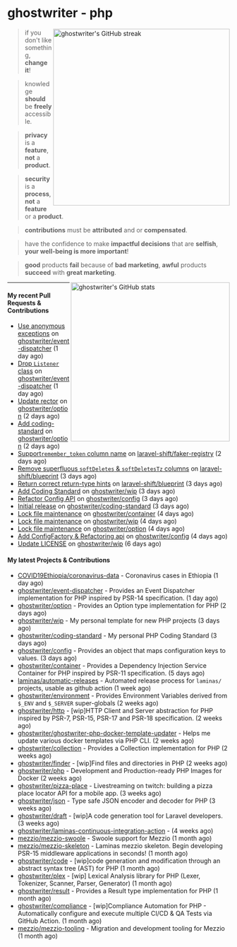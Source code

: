 # ghostwriter - php

<img alt="ghostwriter's GitHub streak" width="400px" align="right" src="https://github-readme-streak-stats.herokuapp.com/?cache_seconds=1800&user=ghostwriter">

> if you don't like something, **change it**!

> knowledge **should** be **freely** accessible.

> **privacy** is a **feature**, **not** a **product**.

> **security** is a **process**, **not** a **feature** or a **product**.

> **contributions** must be **attributed** and or **compensated**.

> have the confidence to make **impactful decisions** that are **selfish**, **your well-being is more important**!

> **good** products **fail** because of **bad marketing**, **awful** products **succeed** with **great marketing**.

<img alt="ghostwriter's GitHub stats" width="360px" align="right" src="https://github-readme-stats.vercel.app/api?cache_seconds=1800&username=ghostwriter&show_icons=true&count_private=true&hide_title=true&hide_rank=true&icon_color=333">

---

#### My recent Pull Requests & Contributions

- [Use anonymous exceptions](https://github.com/ghostwriter/event-dispatcher/pull/14) on [ghostwriter/event-dispatcher](https://github.com/ghostwriter/event-dispatcher) (1 day ago)
- [Drop `Listener` class](https://github.com/ghostwriter/event-dispatcher/pull/13) on [ghostwriter/event-dispatcher](https://github.com/ghostwriter/event-dispatcher) (1 day ago)
- [Update rector](https://github.com/ghostwriter/option/pull/23) on [ghostwriter/option](https://github.com/ghostwriter/option) (2 days ago)
- [Add coding-standard](https://github.com/ghostwriter/option/pull/22) on [ghostwriter/option](https://github.com/ghostwriter/option) (2 days ago)
- [Support`remember_token` column name](https://github.com/laravel-shift/faker-registry/pull/2) on [laravel-shift/faker-registry](https://github.com/laravel-shift/faker-registry) (2 days ago)
- [Remove superfluous `softDeletes` &amp; `softDeletesTz` columns](https://github.com/laravel-shift/blueprint/pull/592) on [laravel-shift/blueprint](https://github.com/laravel-shift/blueprint) (3 days ago)
- [Return correct return-type hints](https://github.com/laravel-shift/blueprint/pull/591) on [laravel-shift/blueprint](https://github.com/laravel-shift/blueprint) (3 days ago)
- [Add Coding Standard](https://github.com/ghostwriter/wip/pull/27) on [ghostwriter/wip](https://github.com/ghostwriter/wip) (3 days ago)
- [Refactor Config API](https://github.com/ghostwriter/config/pull/3) on [ghostwriter/config](https://github.com/ghostwriter/config) (3 days ago)
- [Initial release](https://github.com/ghostwriter/coding-standard/pull/1) on [ghostwriter/coding-standard](https://github.com/ghostwriter/coding-standard) (3 days ago)
- [Lock file maintenance](https://github.com/ghostwriter/container/pull/14) on [ghostwriter/container](https://github.com/ghostwriter/container) (4 days ago)
- [Lock file maintenance](https://github.com/ghostwriter/wip/pull/26) on [ghostwriter/wip](https://github.com/ghostwriter/wip) (4 days ago)
- [Lock file maintenance](https://github.com/ghostwriter/option/pull/21) on [ghostwriter/option](https://github.com/ghostwriter/option) (4 days ago)
- [Add ConfigFactory &amp; Refactoring api](https://github.com/ghostwriter/config/pull/2) on [ghostwriter/config](https://github.com/ghostwriter/config) (4 days ago)
- [Update LICENSE](https://github.com/ghostwriter/wip/pull/25) on [ghostwriter/wip](https://github.com/ghostwriter/wip) (6 days ago)

#### My latest Projects & Contributions

- [COVID19Ethiopia/coronavirus-data](https://github.com/COVID19Ethiopia/coronavirus-data) - Coronavirus cases in Ethiopia (1 day ago)
- [ghostwriter/event-dispatcher](https://github.com/ghostwriter/event-dispatcher) - Provides an Event Dispatcher implementation for PHP inspired by PSR-14 specification. (1 day ago)
- [ghostwriter/option](https://github.com/ghostwriter/option) - Provides an Option type implementation for PHP (2 days ago)
- [ghostwriter/wip](https://github.com/ghostwriter/wip) - My personal template for new PHP projects (3 days ago)
- [ghostwriter/coding-standard](https://github.com/ghostwriter/coding-standard) - My personal PHP Coding Standard (3 days ago)
- [ghostwriter/config](https://github.com/ghostwriter/config) - Provides an object that maps configuration keys to values. (3 days ago)
- [ghostwriter/container](https://github.com/ghostwriter/container) - Provides a Dependency Injection Service Container for PHP inspired by PSR-11 specification. (5 days ago)
- [laminas/automatic-releases](https://github.com/laminas/automatic-releases) - Automated release process for `laminas/` projects, usable as github action (1 week ago)
- [ghostwriter/environment](https://github.com/ghostwriter/environment) - Provides Environment Variables derived from `$_ENV` and `$_SERVER` super-globals (2 weeks ago)
- [ghostwriter/http](https://github.com/ghostwriter/http) - [wip]HTTP Client and Server abstraction for PHP inspired by PSR-7, PSR-15, PSR-17 and PSR-18 specification. (2 weeks ago)
- [ghostwriter/ghostwriter-php-docker-template-updater](https://github.com/ghostwriter/ghostwriter-php-docker-template-updater) - Helps me update various docker templates via PHP CLI. (2 weeks ago)
- [ghostwriter/collection](https://github.com/ghostwriter/collection) - Provides a Collection implementation for PHP (2 weeks ago)
- [ghostwriter/finder](https://github.com/ghostwriter/finder) - [wip]Find files and directories in PHP (2 weeks ago)
- [ghostwriter/php](https://github.com/ghostwriter/php) - Development and Production-ready PHP Images for Docker (2 weeks ago)
- [ghostwriter/pizza-place](https://github.com/ghostwriter/pizza-place) - Livestreaming on twitch: building a pizza place locator API for a mobile app. (3 weeks ago)
- [ghostwriter/json](https://github.com/ghostwriter/json) - Type safe JSON encoder and decoder for PHP (3 weeks ago)
- [ghostwriter/draft](https://github.com/ghostwriter/draft) - [wip]A code generation tool for Laravel developers. (3 weeks ago)
- [ghostwriter/laminas-continuous-integration-action](https://github.com/ghostwriter/laminas-continuous-integration-action) -  (4 weeks ago)
- [mezzio/mezzio-swoole](https://github.com/mezzio/mezzio-swoole) - Swoole support for Mezzio (1 month ago)
- [mezzio/mezzio-skeleton](https://github.com/mezzio/mezzio-skeleton) - Laminas mezzio skeleton. Begin developing PSR-15 middleware applications in seconds! (1 month ago)
- [ghostwriter/code](https://github.com/ghostwriter/code) - [wip]code generation and modification through an abstract syntax tree (AST) for PHP (1 month ago)
- [ghostwriter/plex](https://github.com/ghostwriter/plex) - [wip] Lexical Analysis library for PHP (Lexer, Tokenizer, Scanner, Parser, Generator) (1 month ago)
- [ghostwriter/result](https://github.com/ghostwriter/result) - Provides a Result type implementation for PHP (1 month ago)
- [ghostwriter/compliance](https://github.com/ghostwriter/compliance) - [wip]Compliance Automation for PHP - Automatically configure and execute multiple CI/CD &amp; QA Tests via GitHub Action. (1 month ago)
- [mezzio/mezzio-tooling](https://github.com/mezzio/mezzio-tooling) - Migration and development tooling for Mezzio (1 month ago)
